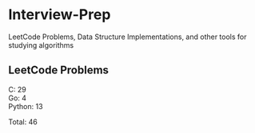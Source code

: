 # Interview-Prep
LeetCode Problems, Data Structure Implementations, and other tools for studying algorithms

## LeetCode Problems
C:      29<br/>
Go:     4<br/>
Python: 13<br/>

Total:  46
